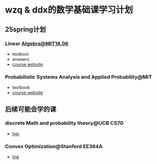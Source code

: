 # wzq & ddx的数学基础课学习计划
## 25spring计划
### Linear Algebra@MIT18.06
- textbool
- answers
- [course website](https://ocw.mit.edu/courses/mathematics/18-06sc-linear-algebra-fall-2011/syllabus/)
  
### Probabilistic Systems Analysis and Applied Probability@MIT
- textbook
- [course website](https://ocw.mit.edu/courses/6-041sc-probabilistic-systems-analysis-and-applied-probability-fall-2013/)

## 后续可能会学的课
### discrete Math and probability theory@UCB CS70
- [link](https://csdiy.wiki/%E6%95%B0%E5%AD%A6%E8%BF%9B%E9%98%B6/CS70/#_1)

### Convex Optimization@Stanford EE364A
- [link](https://csdiy.wiki/%E6%95%B0%E5%AD%A6%E8%BF%9B%E9%98%B6/convex/)
  
